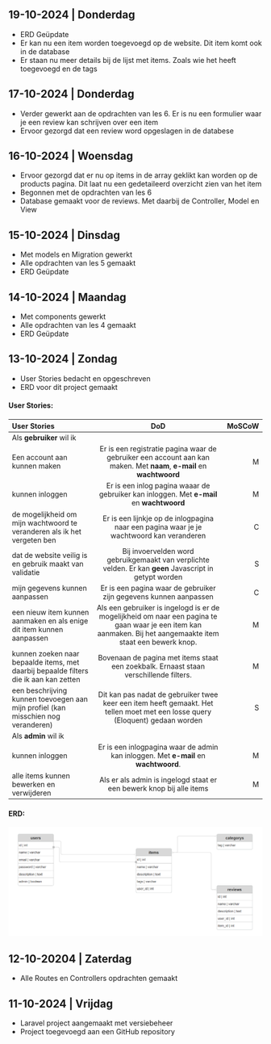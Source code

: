 ## 19-10-2024 | Donderdag
* ERD Geüpdate
* Er kan nu een item worden toegevoegd op de website. Dit item komt ook in de database
* Er staan nu meer details bij de lijst met items. Zoals wie het heeft toegevoegd en de tags


## 17-10-2024 | Donderdag
* Verder gewerkt aan de opdrachten van les 6. Er is nu een formulier waar je een review kan schrijven over een item
* Ervoor gezorgd dat een review word opgeslagen in de databese

## 16-10-2024 | Woensdag
* Ervoor gezorgd dat er nu op items in de array geklikt kan worden op de products pagina. 
Dit laat nu een gedetaileerd overzicht zien van het item
* Begonnen met de opdrachten van les 6
* Database gemaakt voor de reviews. Met daarbij de Controller, Model en View

## 15-10-2024 | Dinsdag
* Met models en Migration gewerkt
* Alle opdrachten  van les 5 gemaakt
* ERD Geüpdate

## 14-10-2024 | Maandag
* Met components gewerkt
* Alle opdrachten van les 4 gemaakt
* ERD Geüpdate

## 13-10-2024 | Zondag 
* User Stories bedacht en opgeschreven
* ERD voor dit project gemaakt
#### User Stories:
| User Stories                                                                          |                                                                              DoD                                                                              | MoSCoW |
|:--------------------------------------------------------------------------------------|:-------------------------------------------------------------------------------------------------------------------------------------------------------------:|-------:|
| Als **gebruiker** wil ik                                                              |                                                                                                                                                               |        |
| Een account aan kunnen maken                                                          |                     Er is een registratie pagina waar de gebruiker een account aan kan maken. Met **naam**, **e-mail** en **wachtwoord**                      |      M |
| kunnen inloggen                                                                       |                                   Er is een inlog pagina waaar de gebruiker kan inloggen. Met **e-mail** en **wachtwoord**                                    |      M |
| de mogelijkheid om mijn wachtwoord te veranderen als ik het vergeten ben              |                                   Er is een lijnkje op de inlogpagina naar een pagina waar je je wachtwoord kan veranderen                                    |      C |
| dat de website veilig is en gebruik maakt van validatie                               |                            Bij invoervelden word gebruikgemaakt van verplichte velden. Er kan **geen** Javascript in getypt worden                            |      S |
| mijn gegevens kunnen aanpassen                                                        |                                               Er is een pagina waar de gebruiker zijn gegevens kunnen aanpassen                                               |      C |
| een nieuw item kunnen aanmaken en als enige dit item kunnen aanpassen                 | Als een gebruiker is ingelogd is er de mogelijkheid om naar een pagina te gaan waar je een item kan aanmaken. Bij het aangemaakte item staat een bewerk knop. |      M |
| kunnen zoeken naar bepaalde items, met daarbij bepaalde filters die ik aan kan zetten |                                     Bovenaan de pagina met items staat een zoekbalk. Ernaast staan verschillende filters.                                     |      M |
| een beschrijving kunnen toevoegen aan mijn profiel (kan misschien nog veranderen)     |                 Dit kan pas nadat de gebruiker twee keer een item heeft gemaakt. Het tellen moet met een losse query (Eloquent) gedaan worden                 |      S |
| Als **admin** wil ik                                                                  |                                                                                                                                                               |        |
| kunnen inloggen                                                                       |                                      Er is een inlogpagina waar de admin kan inloggen. Met **e-mail** en **wachtwoord**.                                      |      M |
| alle items kunnen bewerken en verwijderen                                             |                                             Als er als admin is ingelogd staat er een bewerk knop bij alle items                                              |      M |

#### ERD:
![ProjectERDv3.png](/_changelog/images/ProjectERDv3.png)





## 12-10-20204 | Zaterdag
* Alle Routes en Controllers opdrachten gemaakt

## 11-10-2024 | Vrijdag
* Laravel project aangemaakt met versiebeheer
* Project toegevoegd aan een GitHub repository
